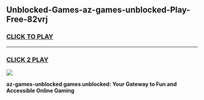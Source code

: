 
## Unblocked-Games-az-games-unblocked-Play-Free-82vrj
<h3>
<a href="https://premium76.site?title=az-games-unblocked&ref=10A">CLICK TO PLAY</a></h3>
<hr>

<h3>
<a href="https://premium76.site?title=az-games-unblocked&ref=10A">CLICK 2 PLAY</a>
  
</h3>

<a href="https://premium76.site?title=az-games-unblocked&ref=10A"><img src="https://clearcache.store/games.png"></a>


**az-games-unblocked games unblocked: Your Gateway to Fun and Accessible Online Gaming**
